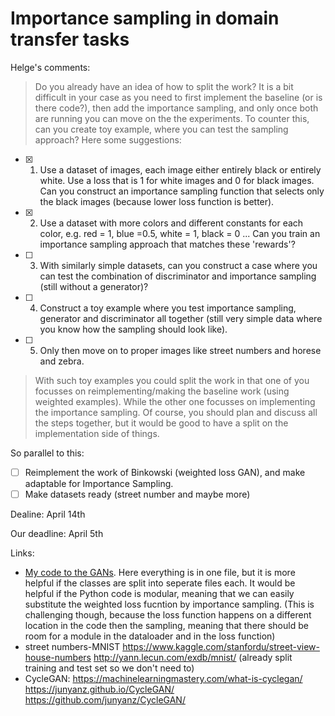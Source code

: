 # Importance sampling in domain transfer tasks

Helge's comments:
> Do you already have an idea of how to split the work? It is a bit difficult in your case as you need to first implement the baseline (or is there code?), then add the importance sampling, and only once both are running you can move on the the experiments. To counter this, can you create toy example, where you can test the sampling approach? Here some suggestions: 

- [x] 1. Use a dataset of images, each image either entirely black or entirely white. Use a loss that is 1 for white images and 0 for black images. Can you construct an importance sampling function that selects only the black images (because lower loss function is better).

- [x] 2. Use a dataset with more colors and different constants for each color, e.g. red = 1, blue =0.5, white = 1, black = 0 ... Can you train an importance sampling approach that matches these 'rewards'? 

- [ ] 3. With similarly simple datasets, can you construct a case where you can test the combination of discriminator and importance sampling (still without a generator)? 

- [ ] 4. Construct a toy example where you test importance sampling, generator and discriminator all together (still very simple 
data where you know how the sampling should look like). 

- [ ] 5. Only then move on to proper images like street numbers and horese and zebra.

> With such toy examples you could split the work in that one of you focusses on reimplementing/making the baseline work (using weighted examples). While the other one focusses on implementing the importance sampling. Of course, you should plan and discuss all the steps together, but it would be good to have a split on the implementation side of things.

So parallel to this:

- [ ] Reimplement the work of Binkowski (weighted loss GAN), and make adaptable for Importance Sampling.
- [ ] Make datasets ready (street number and maybe more)

Dealine: April 14th

Our deadline: April 5th

Links:
- [My code to the GANs](https://github.com/MichelleAppel/deep-learning/blob/master/assignment_3/code). Here everything is in one file, but it is more helpful if the classes are split into seperate files each. It would be helpful if the Python code is modular, meaning that we can easily substitute the weighted loss fucntion by importance sampling. (This is challenging though, because the loss function happens on a different location in the code then the sampling, meaning that there should be room for a module in the dataloader and in the loss function)
- street numbers-MNIST https://www.kaggle.com/stanfordu/street-view-house-numbers
http://yann.lecun.com/exdb/mnist/
(already split training and test set so we don't need to)
- CycleGAN: https://machinelearningmastery.com/what-is-cyclegan/
https://junyanz.github.io/CycleGAN/
https://github.com/junyanz/CycleGAN/
